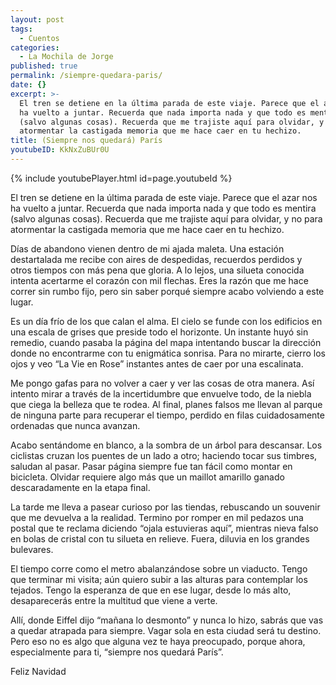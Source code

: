 ```yaml
---
layout: post
tags:
  - Cuentos
categories:
  - La Mochila de Jorge
published: true
permalink: /siempre-quedara-paris/
date: {}
excerpt: >-
  El tren se detiene en la última parada de este viaje. Parece que el azar nos
  ha vuelto a juntar. Recuerda que nada importa nada y que todo es mentira
  (salvo algunas cosas). Recuerda que me trajiste aquí para olvidar, y no para
  atormentar la castigada memoria que me hace caer en tu hechizo.
title: (Siempre nos quedará) París
youtubeID: KkNxZuBUr0U
---
```

{% include youtubePlayer.html id=page.youtubeId %}
   
   
El tren se detiene en la última parada de este viaje. Parece que el azar nos ha vuelto a juntar. Recuerda que nada importa nada y que todo es mentira (salvo algunas cosas). Recuerda que me trajiste aquí para olvidar, y no para atormentar la castigada memoria que me hace caer en tu hechizo.

Días de abandono vienen dentro de mi ajada maleta. Una estación destartalada me recibe con aires de despedidas, recuerdos perdidos y otros tiempos con más pena que gloria. A lo lejos, una silueta conocida intenta acertarme el corazón con mil flechas. Eres la razón que me hace correr sin rumbo fijo, pero sin saber porqué siempre acabo volviendo a este lugar. 

Es un día frío de los que calan el alma. El cielo se funde con los edificios en una escala de grises que preside todo el horizonte. Un instante huyó sin remedio, cuando pasaba la página del mapa intentando buscar la dirección donde no encontrarme con tu enigmática sonrisa. Para no mirarte, cierro los ojos y veo “La Vie en Rose” instantes antes de caer por una escalinata. 

Me pongo gafas para no volver a caer y ver las cosas de otra manera. Así intento mirar a través de la incertidumbre que envuelve todo, de la niebla que ciega la belleza que te rodea. Al final, planes falsos me llevan al parque de ninguna parte para recuperar el tiempo, perdido en filas cuidadosamente ordenadas que nunca avanzan. 

Acabo sentándome en blanco, a la sombra de un árbol para descansar. Los ciclistas cruzan los puentes de un lado a otro; haciendo tocar sus timbres, saludan al pasar. Pasar página siempre fue tan fácil como montar en bicicleta. Olvidar requiere algo más que un maillot amarillo ganado descaradamente en la etapa final. 

La tarde me lleva a pasear curioso por las tiendas, rebuscando un souvenir que me devuelva a la realidad. Termino por romper en mil pedazos una postal que te reclama diciendo “ojala estuvieras aquí”, mientras nieva falso en bolas de cristal con tu silueta en relieve. Fuera, diluvia en los grandes bulevares. 

El tiempo corre como el metro abalanzándose sobre un viaducto. Tengo que terminar mi visita; aún quiero subir a las alturas para contemplar los tejados. Tengo la esperanza de que en ese lugar, desde lo más alto, desaparecerás entre la multitud que viene a verte. 

Allí, donde Eiffel dijo “mañana lo desmonto” y nunca lo hizo, sabrás que vas a quedar atrapada para siempre. Vagar sola en esta ciudad será tu destino. Pero eso no es algo que alguna vez te haya preocupado, porque ahora, especialmente para ti, “siempre nos quedará París”. 

Feliz Navidad
